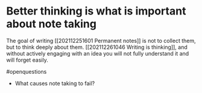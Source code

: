 # Better thinking is what is important about note taking
The goal of writing [[202112251601 Permanent notes]] is not to collect them, but to think deeply about them. [[202112261046 Writing is thinking]], and without actively engaging with an idea you will not fully understand it and will forget easily.


#openquestions
- What causes note taking to fail?